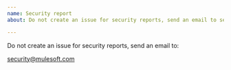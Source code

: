 ```yaml
---
name: Security report
about: Do not create an issue for security reports, send an email to security@mulesoft.com

---
```


Do not create an issue for security reports, send an email to:

security@mulesoft.com
